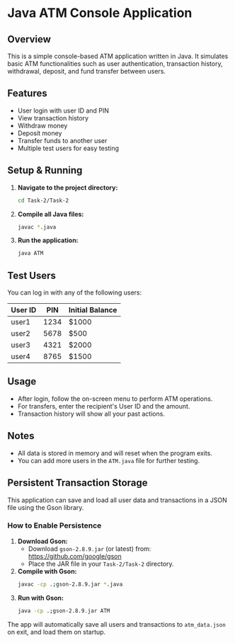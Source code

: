 # Java ATM Console Application

## Overview
This is a simple console-based ATM application written in Java. It simulates basic ATM functionalities such as user authentication, transaction history, withdrawal, deposit, and fund transfer between users.

## Features
- User login with user ID and PIN
- View transaction history
- Withdraw money
- Deposit money
- Transfer funds to another user
- Multiple test users for easy testing

## Setup & Running
1. **Navigate to the project directory:**
   ```sh
   cd Task-2/Task-2
   ```
2. **Compile all Java files:**
   ```sh
   javac *.java
   ```
3. **Run the application:**
   ```sh
   java ATM
   ```

## Test Users
You can log in with any of the following users:

| User ID | PIN  | Initial Balance |
|---------|------|-----------------|
| user1   | 1234 | $1000           |
| user2   | 5678 | $500            |
| user3   | 4321 | $2000           |
| user4   | 8765 | $1500           |

## Usage
- After login, follow the on-screen menu to perform ATM operations.
- For transfers, enter the recipient's User ID and the amount.
- Transaction history will show all your past actions.

## Notes
- All data is stored in memory and will reset when the program exits.
- You can add more users in the `ATM.java` file for further testing.

## Persistent Transaction Storage
This application can save and load all user data and transactions in a JSON file using the Gson library.

### How to Enable Persistence
1. **Download Gson:**
   - Download `gson-2.8.9.jar` (or latest) from: https://github.com/google/gson
   - Place the JAR file in your `Task-2/Task-2` directory.
2. **Compile with Gson:**
   ```sh
   javac -cp .;gson-2.8.9.jar *.java
   ```
3. **Run with Gson:**
   ```sh
   java -cp .;gson-2.8.9.jar ATM
   ```

The app will automatically save all users and transactions to `atm_data.json` on exit, and load them on startup.
